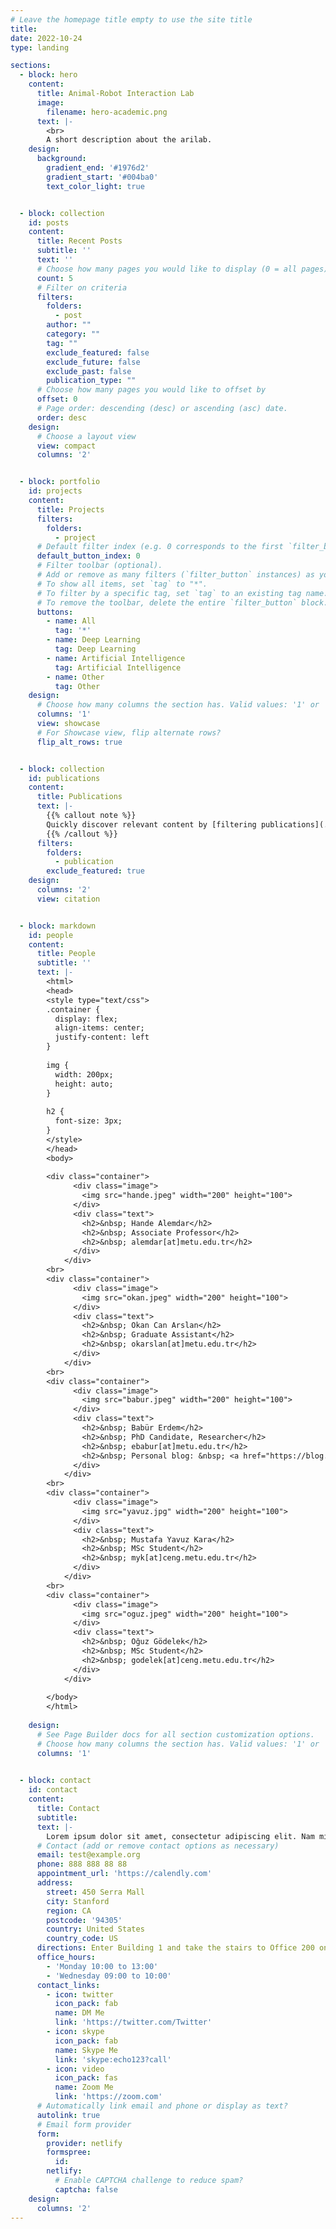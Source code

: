 ```yaml
---
# Leave the homepage title empty to use the site title
title:
date: 2022-10-24
type: landing

sections:
  - block: hero
    content:
      title: Animal-Robot Interaction Lab
      image:
        filename: hero-academic.png
      text: |-
        <br>
        A short description about the arilab.
    design:
      background:
        gradient_end: '#1976d2'
        gradient_start: '#004ba0'
        text_color_light: true


  - block: collection
    id: posts
    content:
      title: Recent Posts
      subtitle: ''
      text: ''
      # Choose how many pages you would like to display (0 = all pages)
      count: 5
      # Filter on criteria
      filters:
        folders:
          - post
        author: ""
        category: ""
        tag: ""
        exclude_featured: false
        exclude_future: false
        exclude_past: false
        publication_type: ""
      # Choose how many pages you would like to offset by
      offset: 0
      # Page order: descending (desc) or ascending (asc) date.
      order: desc
    design:
      # Choose a layout view
      view: compact
      columns: '2'


  - block: portfolio
    id: projects
    content:
      title: Projects
      filters:
        folders:
          - project
      # Default filter index (e.g. 0 corresponds to the first `filter_button` instance below).
      default_button_index: 0
      # Filter toolbar (optional).
      # Add or remove as many filters (`filter_button` instances) as you like.
      # To show all items, set `tag` to "*".
      # To filter by a specific tag, set `tag` to an existing tag name.
      # To remove the toolbar, delete the entire `filter_button` block.
      buttons:
        - name: All
          tag: '*'
        - name: Deep Learning
          tag: Deep Learning
        - name: Artificial Intelligence
          tag: Artificial Intelligence
        - name: Other
          tag: Other
    design:
      # Choose how many columns the section has. Valid values: '1' or '2'.
      columns: '1'
      view: showcase
      # For Showcase view, flip alternate rows?
      flip_alt_rows: true


  - block: collection
    id: publications
    content:
      title: Publications
      text: |-
        {{% callout note %}}
        Quickly discover relevant content by [filtering publications](./publication/).
        {{% /callout %}}
      filters:
        folders:
          - publication
        exclude_featured: true
    design:
      columns: '2'
      view: citation


  - block: markdown
    id: people
    content:
      title: People
      subtitle: ''
      text: |-
        <html>
        <head>
        <style type="text/css">
        .container {
          display: flex;
          align-items: center;
          justify-content: left
        }
        
        img {
          width: 200px;
          height: auto;
        }
        
        h2 {
          font-size: 3px;
        }
        </style>
        </head>
        <body>
        
        <div class="container">
              <div class="image">
                <img src="hande.jpeg" width="200" height="100">
              </div>
              <div class="text">
                <h2>&nbsp; Hande Alemdar</h2>
                <h2>&nbsp; Associate Professor</h2>
                <h2>&nbsp; alemdar[at]metu.edu.tr</h2>
              </div>
            </div>
        <br>
        <div class="container">
              <div class="image">
                <img src="okan.jpeg" width="200" height="100">
              </div>
              <div class="text">
                <h2>&nbsp; Okan Can Arslan</h2>
                <h2>&nbsp; Graduate Assistant</h2>
                <h2>&nbsp; okarslan[at]metu.edu.tr</h2>
              </div>
            </div>
        <br>
        <div class="container">
              <div class="image">
                <img src="babur.jpeg" width="200" height="100">
              </div>
              <div class="text">
                <h2>&nbsp; Babür Erdem</h2>
                <h2>&nbsp; PhD Candidate, Researcher</h2>
                <h2>&nbsp; ebabur[at]metu.edu.tr</h2>
                <h2>&nbsp; Personal blog: &nbsp; <a href="https://blog.metu.edu.tr/ebabur/" target="_blank" rel="noreferrer"> blog.metu.edu.tr/ebabur/ </a> </h2>
              </div>
            </div>
        <br>    
        <div class="container">
              <div class="image">
                <img src="yavuz.jpg" width="200" height="100">
              </div>
              <div class="text">
                <h2>&nbsp; Mustafa Yavuz Kara</h2>
                <h2>&nbsp; MSc Student</h2>
                <h2>&nbsp; myk[at]ceng.metu.edu.tr</h2>
              </div>
            </div>
        <br>
        <div class="container">
              <div class="image">
                <img src="oguz.jpeg" width="200" height="100">
              </div>
              <div class="text">
                <h2>&nbsp; Oğuz Gödelek</h2>
                <h2>&nbsp; MSc Student</h2>
                <h2>&nbsp; godelek[at]ceng.metu.edu.tr</h2>
              </div>
            </div>
        
        </body>
        </html>
    
    design:
      # See Page Builder docs for all section customization options.
      # Choose how many columns the section has. Valid values: '1' or '2'.
      columns: '1'

      
  - block: contact
    id: contact
    content:
      title: Contact
      subtitle:
      text: |-
        Lorem ipsum dolor sit amet, consectetur adipiscing elit. Nam mi diam, venenatis ut magna et, vehicula efficitur enim.
      # Contact (add or remove contact options as necessary)
      email: test@example.org
      phone: 888 888 88 88
      appointment_url: 'https://calendly.com'
      address:
        street: 450 Serra Mall
        city: Stanford
        region: CA
        postcode: '94305'
        country: United States
        country_code: US
      directions: Enter Building 1 and take the stairs to Office 200 on Floor 2
      office_hours:
        - 'Monday 10:00 to 13:00'
        - 'Wednesday 09:00 to 10:00'
      contact_links:
        - icon: twitter
          icon_pack: fab
          name: DM Me
          link: 'https://twitter.com/Twitter'
        - icon: skype
          icon_pack: fab
          name: Skype Me
          link: 'skype:echo123?call'
        - icon: video
          icon_pack: fas
          name: Zoom Me
          link: 'https://zoom.com'
      # Automatically link email and phone or display as text?
      autolink: true
      # Email form provider
      form:
        provider: netlify
        formspree:
          id:
        netlify:
          # Enable CAPTCHA challenge to reduce spam?
          captcha: false
    design:
      columns: '2'
---
```

